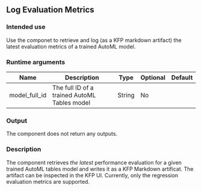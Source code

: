 ## Log Evaluation Metrics
### Intended use
Use the componet to retrieve and log (as a KFP markdown artifact) the latest evaluation metrics of a trained AutoML model.
### Runtime arguments

|Name|Description|Type|Optional|Default|
|----|-----------|----|--------|-------|
|model_full_id|The full ID of a trained AutoML Tables model|String|No||



### Output
The component does not return any outputs.

### Description
The component retrieves *the latest* performance evaluation for a given trained AutoML tables model and writes it as a KFP Markdown artificat. The artifact can be inspected in the KFP UI. Currently, only the regression evaluation metrics are supported. 

